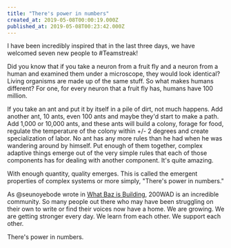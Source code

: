```yaml
---
title: "There's power in numbers"
created_at: 2019-05-08T00:00:19.000Z
published_at: 2019-05-08T00:23:42.000Z
---
```

I have been incredibly inspired that in the last three days, we have welcomed seven new people to #Teamstreak!

Did you know that if you take a neuron from a fruit fly and a neuron from a human and examined them under a microscope, they would look identical? Living organisms are made up of the same stuff. So what makes humans different? For one, for every neuron that a fruit fly has, humans have 100 million.

If you take an ant and put it by itself in a pile of dirt, not much happens. Add another ant, 10 ants, even 100 ants and maybe they'd start to make a path. Add 1,000 or 10,000 ants, and these ants will build a colony, forage for food, regulate the temperature of the colony within +/- 2 degrees and create specialization of labor. No ant has any more rules than he had when he was wandering around by himself. Put enough of them together, complex adaptive things emerge out of the very simple rules that each of those components has for dealing with another component. It's quite amazing. 

With enough quantity, quality emerges. This is called the emergent properties of complex systems or more simply, "There's power in numbers."

As @seunoyebode wrote in [What Baz is Building](https://200wordsaday.com/words/what-baz-is-building-167005cd09e169de48), 200WAD is an incredible community. So many people out there who may have been struggling on their own to write or find their voices now have a home. We are growing. We are getting stronger every day. We learn from each other. We support each other. 

There's power in numbers.
